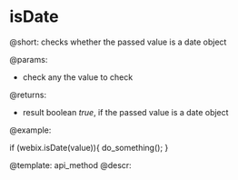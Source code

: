 isDate
=============


@short: checks whether the passed value is a date object
	
@params:
- check		any	the value to check

@returns:
- result	boolean	<i>true</i>, if the passed value is a date object

@example:

if (webix.isDate(value)){
	do_something();
}

@template:	api_method
@descr:
